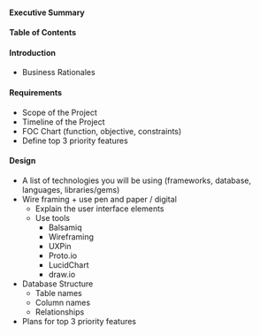 #### Executive Summary

#### Table of Contents

#### Introduction
- Business Rationales

#### Requirements
- Scope of the Project
- Timeline of the Project
- FOC Chart (function, objective, constraints)
- Define top 3 priority features

#### Design
- A list of technologies you will be using (frameworks, database, languages, libraries/gems)
- Wire framing + use pen and paper / digital
	- Explain the user interface elements
	- Use tools
		- Balsamiq
		- Wireframing
		- UXPin
		- Proto.io
		- LucidChart
		- draw.io
- Database Structure
	- Table names
	- Column names
	- Relationships
- Plans for top 3 priority features
